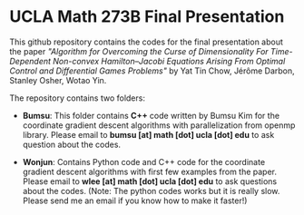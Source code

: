 # UCLA Math 273B Final Presentation

This github repository contains the codes for the final presentation about the paper *"Algorithm for Overcoming the Curse of Dimensionality For Time-Dependent Non-convex Hamilton–Jacobi Equations Arising From Optimal Control and Differential Games Problems"* by Yat Tin Chow, Jérôme Darbon, Stanley Osher, Wotao Yin.

The repository contains two folders:

  - **Bumsu**: This folder contains **C++** code written by Bumsu Kim for the coordinate gradient descent algorithms with parallelization from openmp library. Please email to **bumsu [at] math [dot] ucla [dot] edu** to ask question about the codes.
  
  - **Wonjun**: Contains Python code and C++ code for the coordinate gradient descent algorithms with first few examples from the paper. Please email to **wlee [at] math [dot] ucla [dot] edu** to ask questions about the codes.
    (Note: The python codes works but it is really slow. Please send me an email if you know how to make it faster!)

